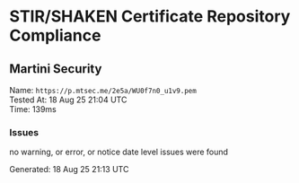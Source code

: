 # STIR/SHAKEN Certificate Repository Compliance

## Martini Security

Name: `https://p.mtsec.me/2e5a/WU0f7n0_u1v9.pem`\
Tested At: 18 Aug 25 21:04 UTC\
Time: 139ms

### Issues

no warning, or error, or notice date level issues were found

Generated: 18 Aug 25 21:13 UTC